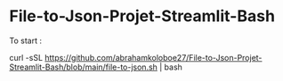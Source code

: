 # File-to-Json-Projet-Streamlit-Bash


To start :

curl -sSL https://github.com/abrahamkoloboe27/File-to-Json-Projet-Streamlit-Bash/blob/main/file-to-json.sh | bash
